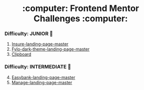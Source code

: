 <h1 align="center">
 :computer: Frontend Mentor Challenges :computer:
</h1>

### Difficulty: JUNIOR :hugs:

1. [Insure-landing-page-master](https://github.com/ChristySchott/insure.github.iio)
2. [Fylo-dark-theme-landing-page-master](https://github.com/ChristySchott/fylo.github.io)
3. [Clipboard](https://github.com/ChristySchott/clipboard.github.io)

### Difficulty: INTERMEDIATE :cowboy_hat_face:


4. [Easybank-landing-page-master](https://github.com/ChristySchott/easybank.github.io)
5. [Manage-landing-page-master](https://github.com/ChristySchott/manage-landing.github.io)


